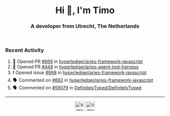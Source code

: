 <h1 align="center">Hi 👋, I'm Timo</h1>
<h3 align="center">A developer from Utrecht, The Netherlands</h3>
<br/>
<!-- https://github.com/rahuldkjain/github-profile-readme-generator --!>

<!--  <p align="left"><img src="https://github-readme-stats.vercel.app/api?username=timoglastra&show_icons=true&count_private=true&" alt="timoglastra" /></p> --!>

<!--
Github language stats
<p align="left"><img src="https://github-readme-stats.vercel.app/api/top-langs/?username=timoglastra&layout=compact" alt="timoglastra" /><p>
-->

<!-- Codestats language stats -->
<!-- <p align="left"><img src="https://codestats-readme.vercel.app/api/top-langs/?username=timoglastra&layout=compact&language_count=12" alt="timoglastra" /><p>    --!>
  
<h3>Recent Activity</h3>

<!--START_SECTION:activity-->
1. 💪 Opened PR [#669](https://github.com/hyperledger/aries-framework-javascript/pull/669) in [hyperledger/aries-framework-javascript](https://github.com/hyperledger/aries-framework-javascript)
2. 💪 Opened PR [#448](https://github.com/hyperledger/aries-agent-test-harness/pull/448) in [hyperledger/aries-agent-test-harness](https://github.com/hyperledger/aries-agent-test-harness)
3. ❗️ Opened issue [#668](https://github.com/hyperledger/aries-framework-javascript/issues/668) in [hyperledger/aries-framework-javascript](https://github.com/hyperledger/aries-framework-javascript)
4. 🗣 Commented on [#662](https://github.com/hyperledger/aries-framework-javascript/issues/662) in [hyperledger/aries-framework-javascript](https://github.com/hyperledger/aries-framework-javascript)
5. 🗣 Commented on [#59079](https://github.com/DefinitelyTyped/DefinitelyTyped/issues/59079) in [DefinitelyTyped/DefinitelyTyped](https://github.com/DefinitelyTyped/DefinitelyTyped)
<!--END_SECTION:activity-->

---

<p align="center">
<a href="https://twitter.com/timoglastra" target="blank"><img align="center" src="https://cdn.jsdelivr.net/npm/simple-icons@3.0.1/icons/twitter.svg" alt="timoglastra" height="30" width="30" /></a>
<a href="https://linkedin.com/in/timoglastra" target="blank"><img align="center" src="https://cdn.jsdelivr.net/npm/simple-icons@3.0.1/icons/linkedin.svg" alt="timoglastra" height="30" width="30" /></a>
</p>



